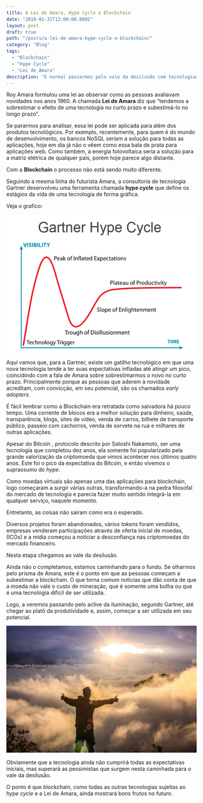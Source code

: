 ```yaml
---
title: A Lei de Amara, Hype Cycle e Blockchain
date: "2019-01-31T12:00:00.000Z"
layout: post
draft: true
path: "/posts/a-lei-de-amara-hype-cycle-e-blockchain/"
category: "Blog"
tags:
  - "Blockchain"
  - "Hype Cycle"
  - "Lei de Amara"
description: "É normal passarmos pelo vale da desilusão com tecnologias e com blockchain será diferente"
---
```

Roy Amara  formulou uma lei ao observar como as pessoas avaliavam novidades nos anos 1960. A chamada __Lei de Amara__ diz que “tendemos a sobrestimar o efeito de uma tecnologia no curto prazo e subestimá-lo no longo prazo”.

Se pararmos para analisar, essa lei pode ser aplicada para além dos produtos tecnológicos. Por exemplo, recentemente, para quem é do mundo de desenvolvimento, os bancos NoSQL seriam a solução para todas as aplicações, hoje em dia já não o vêem como essa bala de prata para aplicações web. Como também,  a energia fotovoltaica seria a solução para a matriz elétrica de qualquer país, porém hoje parece algo distante.

Com a __Blockchain__ o processo não está sendo muito diferente.

Seguindo a mesma linha do futurista Amara, a consultoria de tecnologia Gartner desenvolveu uma ferramenta chamada __hype cycle__  que define os estágios da vida de uma tecnologia de forma gráfica.

Veja o grafico:

![Hype Cycle](./1.png)

Aqui vamos que, para a Gartner, existe um gatilho tecnológico em que uma nova tecnologia tende a ter suas expectativas infladas até atingir um pico, coincidindo com a fala de Amara  sobre sobrestimarmos o novo no curto prazo. Principalmente porque as pessoas que aderem à novidade acreditam, com convicção, em seu potencial, são os chamados _early adopters_.

É fácil lembrar como a Blockchain era retratada como salvadora há pouco tempo. Uma corrente de blocos era a melhor solução para dinheiro, saúde, transparência, blogs, sites de vídeo, venda de carros, bilhete de transporte público, passeio com cachorros, venda de sorvete na rua e milhares de outras aplicações.

Apesar  do Bitcoin , protocolo descrito por Satoshi Nakamoto, ser uma tecnologia que completou dez anos, ela somente foi popularizado pela grande valorização da criptomoeda que vimos acontecer nos últimos quatro anos. Este foi o pico da expectativa do Bitcoin, e então vivemos o suprassumo do _hype_.

Como moedas virtuais são apenas uma das aplicações para blockchain, logo começaram a surgir várias outras, transformando-a  na pedra filosofal do mercado de tecnologia  e parecia fazer muito sentido integrá-la em qualquer serviço, naquele momento.

Entretanto, as coisas não saíram como era o esperado. 

Diversos projetos foram abandonados, vários _tokens_ foram vendidos, empresas venderam participações através de oferta inicial de moedas, (ICOs) e a mídia começou a noticiar a desconfiança nas criptomoedas do  mercado financeiro.

 Nesta etapa chegamos ao vale da desilusão.

Ainda não o completamos, estamos caminhando para o fundo. Se  olharmos pelo prisma de Amara, este é o ponto em que as  pessoas começam a subestimar a blockchain.  O que torna comum noticias que dão conta  de que  a moeda não vale o custo de mineração, que é somente uma bolha ou que é uma tecnologia difícil de ser utilizada.

 Logo, a veremos  passando pelo aclive da iluminação, segundo Gartner, até chegar ao platô da produtividade e, assim, começar a ser utilizada em seu  potencial.

![Aclive da iluminação](./2.jpeg)

Obviamente que a tecnologia ainda não cumprirá todas as expectativas iniciais, mas superará as pessimistas que surgem nesta caminhada para o vale da desilusão.

O ponto é que blockchain, como todas as outras tecnologias sujeitas ao _hype cycle_ e a Lei de Amara, ainda mostrará bons frutos no futuro.
